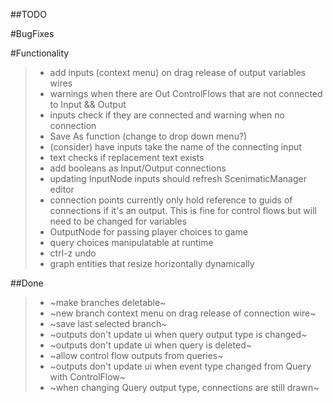 ##TODO

#BugFixes



#Functionality
>- add inputs (context menu) on drag release of output variables wires
>- warnings when there are Out ControlFlows that are not connected to Input && Output
>- inputs check if they are connected and warning when no connection
>- Save As function (change to drop down menu?)
>- (consider) have inputs take the name of the connecting input
>- text checks if replacement text exists
>- add booleans as Input/Output connections
>- updating InputNode inputs should refresh ScenimaticManager editor
>- connection points currently only hold reference to guids of connections if it's an output. This is fine for control flows but will need to be changed for variables
>- OutputNode for passing player choices to game
>- query choices manipulatable at runtime
>- ctrl-z undo
>- graph entities that resize horizontally dynamically

##Done
>- ~make branches deletable~
>- ~new branch context menu on drag release of connection wire~
>- ~save last selected branch~
>- ~outputs don't update ui when query output type is changed~
>- ~outputs don't update ui when query is deleted~
>- ~allow control flow outputs from queries~
>- ~outputs don't update ui when event type changed from Query with ControlFlow~
>- ~when changing Query output type, connections are still drawn~
